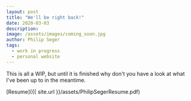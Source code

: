 ```yaml
---
layout: post
title: "We'll be right back!"
date: 2020-03-03
description: 
image: /assets/images/coming_soon.jpg
author: Philip Seger
tags: 
  - work in progress
  - personal website
---
```

This is all a WIP, but until it is finished why don't you have a look at what I've been up to in the meantime.

[Resume]({{ site.url }}/assets/PhilipSegerResume.pdf)
